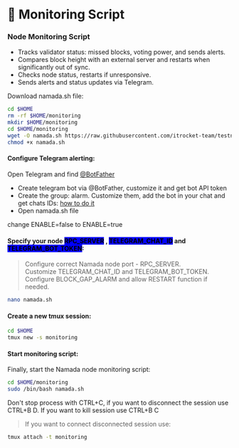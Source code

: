 # 🤖 Monitoring Script

### Node Monitoring Script <a href="#monitoring" id="monitoring"></a>

* Tracks validator status: missed blocks, voting power, and sends alerts.
* Compares block height with an external server and restarts when significantly out of sync.
* Checks node status, restarts if unresponsive.
* Sends alerts and status updates via Telegram.

Download namada.sh file:

```bash
cd $HOME
rm -rf $HOME/monitoring
mkdir $HOME/monitoring
cd $HOME/monitoring
wget -O namada.sh https://raw.githubusercontent.com/itrocket-team/testnet_guides/main/namada/monitoring/namada.sh
chmod +x namada.sh
```

#### Configure Telegram alerting:

Open Telegram and find [@BotFather](https://t.me/BotFather)

* Create telegram bot via @BotFather, customize it and get bot API token
* Create the group: alarm. Customize them, add the bot in your chat and get chats IDs: [how to do it](https://stackoverflow.com/questions/32423837/telegram-bot-how-to-get-a-group-chat-id)
* Open namada.sh file

change ENABLE=false to ENABLE=true

#### Specify your node <mark style="background-color:blue;">RPC\_SERVER</mark> , <mark style="background-color:blue;">TELEGRAM\_CHAT\_ID</mark> and <mark style="background-color:blue;">TELEGRAM\_BOT\_TOKEN</mark>:

> Configure correct Namada node port - RPC\_SERVER.\
> Customize TELEGRAM\_CHAT\_ID and TELEGRAM\_BOT\_TOKEN.\
> Configure BLOCK\_GAP\_ALARM and allow RESTART function if needed.

```bash
nano namada.sh
```

#### Create a new tmux session:

```bash
cd $HOME
tmux new -s monitoring
```

#### Start monitoring script:

Finally, start the Namada node monitoring script:

```bash
cd $HOME/monitoring
sudo /bin/bash namada.sh
```

Don't stop process with CTRL+C, if you want to disconnect the session use CTRL+B D. If you want to kill session use CTRL+B C

> If you want to connect disconnected session use:

```bash
tmux attach -t monitoring
```
